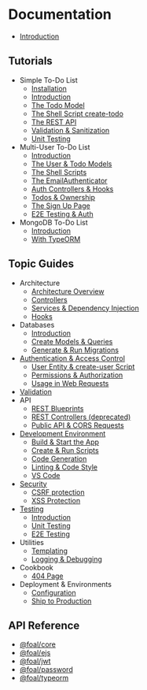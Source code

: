 # Documentation

* [Introduction](./README.md)

## Tutorials

* Simple To-Do List
  * [Installation](./tutorials/simple-todo-list/1-installation.md)
  * [Introduction](./tutorials/simple-todo-list/2-introduction.md)
  * [The Todo Model](./tutorials/simple-todo-list/3-the-todo-model.md)
  * [The Shell Script create-todo](./tutorials/simple-todo-list/4-the-shell-script-create-todo.md)
  * [The REST API](./tutorials/simple-todo-list/5-the-rest-api.md)
  * [Validation & Sanitization](./tutorials/simple-todo-list/6-validation-and-sanitization.md)
  * [Unit Testing](./tutorials/simple-todo-list/7-unit-testing.md)
* Multi-User To-Do List
  * [Introduction](./tutorials/multi-user-todo-list/1-Introduction.md)
  * [The User & Todo Models](./tutorials/multi-user-todo-list/2-the-user-and-todo-models.md)
  * [The Shell Scripts](./tutorials/multi-user-todo-list/3-the-shell-scripts.md)
  * [The EmailAuthenticator](./tutorials/multi-user-todo-list/4-the-emailauthenticator.md)
  * [Auth Controllers & Hooks](./tutorials/multi-user-todo-list/5-auth-controllers-and-hooks.md)
  * [Todos & Ownership](./tutorials/multi-user-todo-list/6-todos-and-ownership.md)
  * [The Sign Up Page](./tutorials/multi-user-todo-list/7-the-signup-page.md)
  * [E2E Testing & Auth](./tutorials/multi-user-todo-list/8-e2e-testing-and-authentication.md)
* MongoDB To-Do List
  * [Introduction](./tutorials/mongodb-todo-list/1-introduction.md)
  * [With TypeORM](./tutorials/mongodb-todo-list/2-with-typeorm.md)

## Topic Guides

* Architecture
  * [Architecture Overview](./architecture/architecture-overview.md)
  * [Controllers](./architecture/controllers.md)
  * [Services & Dependency Injection](./architecture/services-and-dependency-injection.md)
  * [Hooks](./architecture/hooks.md)
* Databases
  * [Introduction](./databases/introduction.md)
  * [Create Models & Queries](./databases/create-models-and-queries.md)
  * [Generate & Run Migrations](./databases/generate-and-run-migrations.md)
* [Authentication & Access Control](./authentication-and-access-control/SUMMARY.md)
  * [User Entity & create-user Script](./authentication-and-access-control/user-entity.md)
  * [Permissions & Authorization](./authentication-and-access-control/permissions-and-authorization.md)
  * [Usage in Web Requests](./authentication-and-access-control/usage-in-web-requests.md)
* [Validation](./validation.md)
* API
  * [REST Blueprints](./api-section/rest-blueprints.md)
  * [REST Controllers (deprecated)](./api-section/rest-controllers.md)
  * [Public API & CORS Requests](./api-section/public-api-and-cors-requests.md)
* [Development Environment](./development-environment/build-and-start-the-app.md)
  * [Build & Start the App](./development-environment/build-and-start-the-app.md)
  * [Create & Run Scripts](./development-environment/create-and-run-scripts.md)
  * [Code Generation](./development-environment/code-generation.md)
  * [Linting & Code Style](./development-environment/linting-and-code-style.md)
  * [VS Code](./development-environment/vscode.md)
* [Security](./security/csrf-protection.md)
  * [CSRF protection](./security/csrf-protection.md)
  * [XSS Protection](./security/xss-protection.md)
* [Testing](./testing/introduction.md)
  * [Introduction](./testing/introduction.md)
  * [Unit Testing](./testing/unit-testing.md)
  * [E2E Testing](./testing/e2e-testing.md)
* Utilities
  * [Templating](./utilities/templating.md)
  * [Logging & Debugging](./utilities/logging-and-debugging.md)
* Cookbook
  * [404 Page](./cookbook/404-page.md)
* Deployment & Environments
  * [Configuration](./deployment-and-environments/configuration.md)
  * [Ship to Production](./deployment-and-environments/ship-to-production.md)<!-- * [Serverless Framework](./fundamentals/serverless.md) -->

## API Reference

* [@foal/core](./api/core/api/index.md)
* [@foal/ejs](./api/ejs/api/index.md)
* [@foal/jwt](./api/jwt/api/index.md)
* [@foal/password](./api/password/api/index.md)
* [@foal/typeorm](./api/typeorm/api/index.md)
